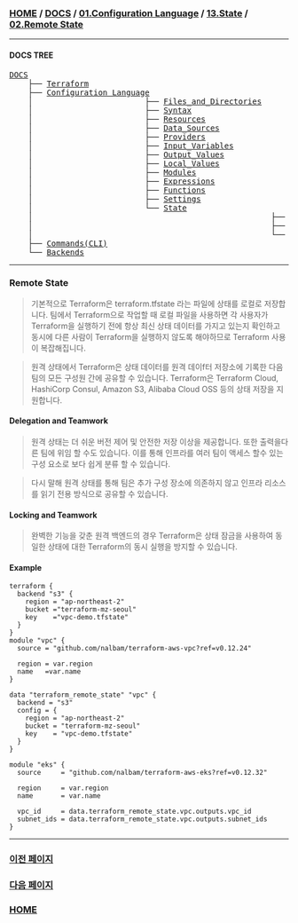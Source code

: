 ### [HOME](https://github.com/YGCHO-repo/Terraform/blob/main/README.md) / [DOCS](https://github.com/YGCHO-repo/Terraform/blob/main/DOCS/README.md) / [01.Configuration Language](https://github.com/YGCHO-repo/Terraform/blob/main/DOCS/01_Configuration_Language/README.md) / [13.State](https://github.com/YGCHO-repo/Terraform/blob/main/DOCS/01_Configuration_Language/13_State/README.md) / [02.Remote State](https://github.com/YGCHO-repo/Terraform/blob/main/DOCS/01_Configuration_Language/13_State/02_Remote_State/README.md)

---

#### DOCS TREE

<pre>
<a href = "https://github.com/YGCHO-repo/Terraform/blob/main/DOCS/README.md">DOCS</a>
    ├── <a href = "https://github.com/YGCHO-repo/Terraform/blob/main/DOCS/00_Terraform/README.md">Terraform</a>
    ├── <a href = "https://github.com/YGCHO-repo/Terraform/blob/main/DOCS/01_Configuration_Language/README.md">Configuration Language</a>
    │                        ├── <a href = "https://github.com/YGCHO-repo/Terraform/blob/main/DOCS/01_Configuration_Language/01_Files_and_Directories/README.md">Files_and_Directories</a>
    │                        ├── <a href = "https://github.com/YGCHO-repo/Terraform/blob/main/DOCS/01_Configuration_Language/02_Syntax/README.md">Syntax</a>
    │                        ├── <a href = "https://github.com/YGCHO-repo/Terraform/blob/main/DOCS/01_Configuration_Language/03_Resources/README.md">Resources</a>
    │                        ├── <a href = "https://github.com/YGCHO-repo/Terraform/blob/main/DOCS/01_Configuration_Language/04_Data_Sources/README.md">Data_Sources</a>
    │                        ├── <a href = "https://github.com/YGCHO-repo/Terraform/blob/main/DOCS/01_Configuration_Language/05_Providers/README.md">Providers</a>
    │                        ├── <a href = "https://github.com/YGCHO-repo/Terraform/blob/main/DOCS/01_Configuration_Language/06_Input_Variables/README.md">Input_Variables</a>
    │                        ├── <a href = "https://github.com/YGCHO-repo/Terraform/blob/main/DOCS/01_Configuration_Language/07_Output_Values/README.md">Output_Values</a>
    │                        ├── <a href = "https://github.com/YGCHO-repo/Terraform/blob/main/DOCS/01_Configuration_Language/08_Local_Values/README.md">Local_Values</a>
    │                        ├── <a href = "https://github.com/YGCHO-repo/Terraform/blob/main/DOCS/01_Configuration_Language/09_Modules/README.md">Modules</a>
    │                        ├── <a href = "https://github.com/YGCHO-repo/Terraform/blob/main/DOCS/01_Configuration_Language/10_Expressions/README.md">Expressions</a>
    │                        ├── <a href = "https://github.com/YGCHO-repo/Terraform/blob/main/DOCS/01_Configuration_Language/11_Functions/README.md">Functions</a>
    │                        ├── <a href = "https://github.com/YGCHO-repo/Terraform/blob/main/DOCS/01_Configuration_Language/12_Settings/README.md">Settings</a>
    │                        └── <a href = "https://github.com/YGCHO-repo/Terraform/blob/main/DOCS/01_Configuration_Language/13_State/README.md">State</a>  
    │                                                   ├── <a href = "https://github.com/YGCHO-repo/Terraform/blob/main/DOCS/01_Configuration_Language/13_State/01_Purpose_of_Terraform_State/README.md">Purpose_of_Terraform_State</a>
    │                                                   ├── <i><b><a href = "https://github.com/YGCHO-repo/Terraform/blob/main/DOCS/01_Configuration_Language/13_State/02_Remote_State/README.md">Remote_State</a></b></i>
    │                                                   └── <a href = "https://github.com/YGCHO-repo/Terraform/blob/main/DOCS/01_Configuration_Language/13_State/03_State_Locking/README.md">State_Locking</a>
    ├── <a href ="https://github.com/YGCHO-repo/Terraform/blob/main/DOCS/02_Commands(CLI)/README.md">Commands(CLI)</a>
    └── <a href = "https://github.com/YGCHO-repo/Terraform/blob/main/DOCS/03_Backends/README.md">Backends</a>
</pre>

---

### Remote State

> 기본적으로 Terraform은 terraform.tfstate 라는 파일에 상태를 로컬로 저장합니다. 팀에서 Terraform으로 작업할 때 로컬 파일을 사용하면 각 사용자가 Terraform을 실행하기 전에 항상 최신 상태 데이터를 가지고 있는지 확인하고 동시에 다른 사람이 Terraform을 실행하지 않도록 해야하므로 Terraform 사용이 복잡해집니다.

> 원격 상태에서 Terraform은 상태 데이터를 원격 데이f터 저장소에 기록한 다음 팀의 모든 구성원 간에 공유할 수 있습니다. Terraform은 Terraform Cloud, HashiCorp Consul, Amazon S3, Alibaba Cloud OSS 등의 상태 저장을 지원합니다.

#### Delegation and Teamwork

> 원격 상태는 더 쉬운 버전 제어 및 안전한 저장 이상을 제공합니다. 또한 출력을다른 팀에 위임 할 수도 있습니다. 이를 통해 인프라를 여러 팀이 액세스 할수 있는 구성 요소로 보다 쉽게 분류 할 수 있습니다.

> 다시 말해 원격 상태를 통해 팀은 추가 구성 장소에 의존하지 않고 인프라 리소스를 읽기 전용 방식으로 공유할 수 있습니다.

#### Locking and Teamwork

> 완벽한 기능을 갖춘 원격 백엔드의 경우 Terraform은 상태 잠금을 사용하여 동일한 상태에 대한 Terraform의 동시 실행을 방지할 수 있습니다.

#### Example

```hcl
terraform {
  backend "s3" {
    region = "ap-northeast-2"
    bucket ="terraform-mz-seoul"
    key    ="vpc-demo.tfstate"
  }
}
module "vpc" {
  source = "github.com/nalbam/terraform-aws-vpc?ref=v0.12.24"

  region = var.region
  name   =var.name
}
```

```hcl
data "terraform_remote_state" "vpc" {
  backend = "s3"
  config = {
    region = "ap-northeast-2"
    bucket = "terraform-mz-seoul"
    key    = "vpc-demo.tfstate"
  }
}

module "eks" {
  source     = "github.com/nalbam/terraform-aws-eks?ref=v0.12.32"

  region     = var.region
  name       = var.name

  vpc_id     = data.terraform_remote_state.vpc.outputs.vpc_id
  subnet_ids = data.terraform_remote_state.vpc.outputs.subnet_ids
}
```

---

### [이전 페이지](https://github.com/YGCHO-repo/Terraform/blob/main/DOCS/03_State/01_Purpose_of_Terraform_State/README.md)

### [다음 페이지](https://github.com/YGCHO-repo/Terraform/blob/main/DOCS/03_State/03_State_Locking/README.md)

### [HOME](https://github.com/YGCHO-repo/Terraform/blob/main/README.md)
